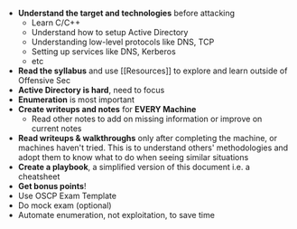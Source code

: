 - **Understand the target and technologies** before attacking
	- Learn C/C++
	- Understand how to setup Active Directory
	- Understanding low-level protocols like DNS, TCP
	- Setting up services like DNS, Kerberos
	- etc
- **Read the syllabus** and use [[Resources]] to explore and learn outside of Offensive Sec
- **Active Directory is hard**, need to focus
- **Enumeration** is most important
- **Create writeups and notes** for **EVERY Machine**
	- Read other notes to add on missing information or improve on current notes
- **Read writeups & walkthroughs** only after completing the machine, or machines haven't tried. This is to understand others' methodologies and adopt them to know what to do when seeing similar situations
- **Create a playbook**, a simplified version of this document i.e. a cheatsheet
- **Get bonus points**!
- Use OSCP Exam Template
- Do mock exam (optional)
- Automate enumeration, not exploitation, to save time

